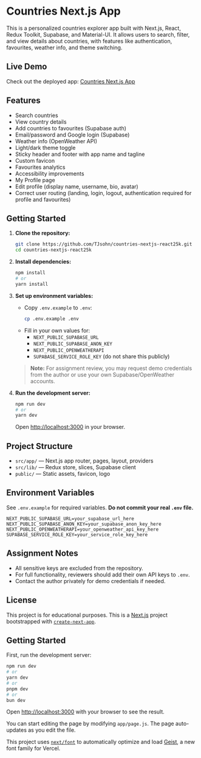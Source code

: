 # Countries Next.js App

This is a personalized countries explorer app built with Next.js, React, Redux Toolkit, Supabase, and Material-UI. It allows users to search, filter, and view details about countries, with features like authentication, favourites, weather info, and theme switching.

## Live Demo

Check out the deployed app: [Countries Next.js App](https://countries-nextjs-react25k-ruddy.vercel.app/)

## Features

- Search countries
- View country details
- Add countries to favourites (Supabase auth)
- Email/password and Google login (Supabase)
- Weather info (OpenWeather API)
- Light/dark theme toggle
- Sticky header and footer with app name and tagline
- Custom favicon
- Favourites analytics
- Accessibility improvements
- My Profile page
- Edit profile (display name, username, bio, avatar)
- Correct user routing (landing, login, logout, authentication required for profile and favourites)

## Getting Started

1. **Clone the repository:**
	```bash
	git clone https://github.com/TJsohn/countries-nextjs-react25k.git
	cd countries-nextjs-react25k
	```

2. **Install dependencies:**
	```bash
	npm install
	# or
	yarn install
	```

3. **Set up environment variables:**
	- Copy `.env.example` to `.env`:
	  ```bash
	  cp .env.example .env
	  ```
	- Fill in your own values for:
	  - `NEXT_PUBLIC_SUPABASE_URL`
	  - `NEXT_PUBLIC_SUPABASE_ANON_KEY`
	  - `NEXT_PUBLIC_OPENWEATHERAPI`
	  - `SUPABASE_SERVICE_ROLE_KEY` (do not share this publicly)

	> **Note:** For assignment review, you may request demo credentials from the author or use your own Supabase/OpenWeather accounts.

4. **Run the development server:**
	```bash
	npm run dev
	# or
	yarn dev
	```
	Open [http://localhost:3000](http://localhost:3000) in your browser.

## Project Structure

- `src/app/` — Next.js app router, pages, layout, providers
- `src/lib/` — Redux store, slices, Supabase client
- `public/` — Static assets, favicon, logo

## Environment Variables

See `.env.example` for required variables. **Do not commit your real `.env` file.**

```
NEXT_PUBLIC_SUPABASE_URL=your_supabase_url_here
NEXT_PUBLIC_SUPABASE_ANON_KEY=your_supabase_anon_key_here
NEXT_PUBLIC_OPENWEATHERAPI=your_openweather_api_key_here
SUPABASE_SERVICE_ROLE_KEY=your_service_role_key_here
```

## Assignment Notes

- All sensitive keys are excluded from the repository.
- For full functionality, reviewers should add their own API keys to `.env`.
- Contact the author privately for demo credentials if needed.

## License

This project is for educational purposes.
This is a [Next.js](https://nextjs.org) project bootstrapped with [`create-next-app`](https://github.com/vercel/next.js/tree/canary/packages/create-next-app).

## Getting Started

First, run the development server:

```bash
npm run dev
# or
yarn dev
# or
pnpm dev
# or
bun dev
```

Open [http://localhost:3000](http://localhost:3000) with your browser to see the result.

You can start editing the page by modifying `app/page.js`. The page auto-updates as you edit the file.

This project uses [`next/font`](https://nextjs.org/docs/app/building-your-application/optimizing/fonts) to automatically optimize and load [Geist](https://vercel.com/font), a new font family for Vercel.